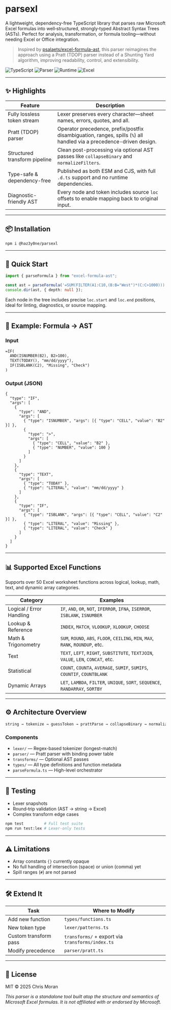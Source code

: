 # parsexl

A lightweight, dependency-free TypeScript library that parses raw Microsoft Excel formulas into well‑structured, strongly‑typed Abstract Syntax Trees (ASTs). Perfect for analysis, transformation, or formula tooling—without needing Excel or Office integration.

> Inspired by [psalaets/excel-formula-ast](https://github.com/psalaets/excel-formula-ast), this parser reimagines the approach using a Pratt (TDOP) parser instead of a Shunting Yard algorithm, improving readability, control, and extensibility.

![TypeScript](https://img.shields.io/badge/Language-TypeScript-3178C6?style=flat&logo=typescript&logoColor=white)
![Parser](<https://img.shields.io/badge/Parser-Pratt%20(TDOP)-blueviolet>)
![Runtime](https://img.shields.io/badge/Runtime-0%20Dependencies-lightgrey)
![Excel](https://img.shields.io/badge/Excel-Compatible-yellowgreen)

---

## ✨ Highlights

| Feature                       | Description                                                                                                          |
| ----------------------------- | -------------------------------------------------------------------------------------------------------------------- |
| Fully lossless token stream   | Lexer preserves every character—sheet names, errors, quotes, and all.                                                |
| Pratt (TDOP) parser           | Operator precedence, prefix/postfix disambiguation, ranges, spills (`%`) all handled via a precedence-driven design. |
| Structured transform pipeline | Clean post-processing via optional AST passes like `collapseBinary` and `normalizeFilters`.                          |
| Type-safe & dependency-free   | Published as both ESM and CJS, with full `.d.ts` support and no runtime dependencies.                                |
| Diagnostic-friendly AST       | Every node and token includes source `loc` offsets to enable mapping back to original input.                         |

---

## 📦 Installation

```bash
npm i @haz3y0ne/parsexl
```

---

## 🚀 Quick Start

```ts
import { parseFormula } from "excel-formula-ast";

const ast = parseFormula('=SUM(FILTER(A1:C10,(B:B="West")*(C:C>1000)))');
console.dir(ast, { depth: null });
```

Each node in the tree includes precise `loc.start` and `loc.end` positions, ideal for linting, diagnostics, or source mapping.

---

## 🧐 Example: Formula → AST

### Input

```txt
=IF(
  AND(ISNUMBER(B2), B2>100),
  TEXT(TODAY(), "mm/dd/yyyy"),
  IF(ISBLANK(C2), "Missing", "Check")
)
```

### Output (JSON)

```jsonc
{
  "type": "IF",
  "args": [
    {
      "type": "AND",
      "args": [
        { "type": "ISNUMBER", "args": [{ "type": "CELL", "value": "B2" }] },
        {
          "type": ">",
          "args": [
            { "type": "CELL", "value": "B2" },
            { "type": "NUMBER", "value": 100 }
          ]
        }
      ]
    },
    {
      "type": "TEXT",
      "args": [
        { "type": "TODAY" },
        { "type": "LITERAL", "value": "mm/dd/yyyy" }
      ]
    },
    {
      "type": "IF",
      "args": [
        { "type": "ISBLANK", "args": [{ "type": "CELL", "value": "C2" }] },
        { "type": "LITERAL", "value": "Missing" },
        { "type": "LITERAL", "value": "Check" }
      ]
    }
  ]
}
```

---

## 📊 Supported Excel Functions

Supports over 50 Excel worksheet functions across logical, lookup, math, text, and dynamic array categories.

| Category                 | Examples                                                                          |
| ------------------------ | --------------------------------------------------------------------------------- |
| Logical / Error Handling | `IF`, `AND`, `OR`, `NOT`, `IFERROR`, `IFNA`, `ISERROR`, `ISBLANK`, `ISNUMBER`     |
| Lookup & Reference       | `INDEX`, `MATCH`, `VLOOKUP`, `XLOOKUP`, `CHOOSE`                                  |
| Math & Trigonometry      | `SUM`, `ROUND`, `ABS`, `FLOOR`, `CEILING`, `MIN`, `MAX`, `RANK`, `ROUNDUP`, etc.  |
| Text                     | `TEXT`, `LEFT`, `RIGHT`, `SUBSTITUTE`, `TEXTJOIN`, `VALUE`, `LEN`, `CONCAT`, etc. |
| Statistical              | `COUNT`, `COUNTA`, `AVERAGE`, `SUMIF`, `SUMIFS`, `COUNTIF`, `COUNTBLANK`          |
| Dynamic Arrays           | `LET`, `LAMBDA`, `FILTER`, `UNIQUE`, `SORT`, `SEQUENCE`, `RANDARRAY`, `SORTBY`    |

---

## ⚙️ Architecture Overview

```bash
string → tokenize → guessToken → prattParse → collapseBinary → normalizeFilters → AST
```

### Components

- `lexer/` — Regex-based tokenizer (longest-match)
- `parser/` — Pratt parser with binding power table
- `transforms/` — Optional AST passes
- `types/` — All type definitions and function metadata
- `parseFormula.ts` — High-level orchestrator

---

## 📅 Testing

- Lexer snapshots
- Round‑trip validation (AST → string → Excel)
- Complex transform edge cases

```bash
npm test         # Full test suite
npm run test:lex # Lexer-only tests
```

---

## ⚠️ Limitations

- Array constants `{}` currently opaque
- No full handling of intersection (space) or union (comma) yet
- Spill ranges (`#`) are not parsed

---

## 🛠️ Extend It

| Task                  | Where to Modify                                  |
| --------------------- | ------------------------------------------------ |
| Add new function      | `types/functions.ts`                             |
| New token type        | `lexer/patterns.ts`                              |
| Custom transform pass | `transforms/` + export via `transforms/index.ts` |
| Modify precedence     | `parser/pratt.ts`                                |

---

## 📄 License

MIT © 2025 Chris Moran

_This parser is a standalone tool built atop the structure and semantics of Microsoft Excel formulas. It is not affiliated with or endorsed by Microsoft._
